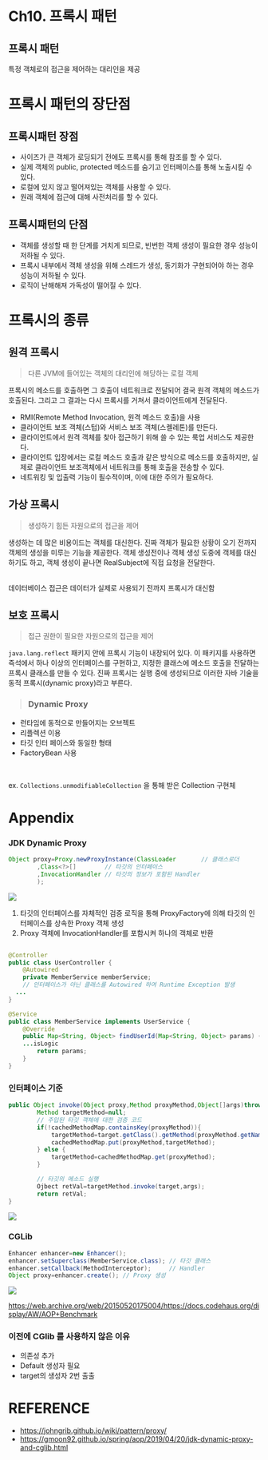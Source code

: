 # Ch10. 프록시 패턴

## 프록시 패턴

특정 객체로의 접근을 제어하는 대리인을 제공

# 프록시 패턴의 장단점

## 프록시패턴 장점

- 사이즈가 큰 객체가 로딩되기 전에도 프록시를 통해 참조를 할 수 있다.
- 실제 객체의 public, protected 메소드를 숨기고 인터페이스를 통해 노출시킬 수 있다.
- 로컬에 있지 않고 떨어져있는 객체를 사용할 수 있다.
- 원래 객체에 접근에 대해 사전처리를 할 수 있다.

## 프록시패턴의 단점

- 객체를 생성할 때 한 단계를 거치게 되므로, 빈번한 객체 생성이 필요한 경우 성능이 저하될 수 있다.
- 프록시 내부에서 객체 생성을 위해 스레드가 생성, 동기화가 구현되어야 하는 경우 성능이 저하될 수 있다.
- 로직이 난해해져 가독성이 떨어질 수 있다.

# 프록시의 종류

## 원격 프록시

> 다른 JVM에 들어있는 객체의 대리인에 해당하는 로컬 객체

프록시의 메소드를 호출하면 그 호출이 네트워크로 전달되어 결국 원격 객체의 메소드가 호출된다. 그리고 그 결과는 다시 프록시를 거쳐서 클라이언트에게 전달된다.

- RMI(Remote Method Invocation, 원격 메소드 호출)을 사용
- 클라이언트 보조 객체(스텁)와 서비스 보조 객체(스켈레톤)를 만든다.
- 클라이언트에서 원격 객체를 찾아 접근하기 위해 쓸 수 있는 룩업 서비스도 제공한다.
- 클라이언트 입장에서는 로컬 메소드 호출과 같은 방식으로 메소드를 호출하지만, 실제로 클라이언트 보조객체에서 네트워크를 통해 호출을 전송할 수 있다.
- 네트워킹 및 입출력 기능이 필수적이며, 이에 대한 주의가 필요하다.

## 가상 프록시

> 생성하기 힘든 자원으로의 접근을 제어

생성하는 데 많은 비용이드는 객체를 대신한다.
진짜 객체가 필요한 상황이 오기 전까지 객체의 생성을 미루는 기능을 제공한다. 객체 생성전이나 객체 생성 도중에 객체를 대신하기도 하고, 객체 생성이 끝나면 RealSubject에 직접 요청을 전달한다.

<br>
데이터베이스 접근은 데이터가 실제로 사용되기 전까지 프록시가 대신함

## 보호 프록시

> 접근 권한이 필요한 자원으로의 접근을 제어

`java.lang.reflect` 패키지 안에 프록시 기능이 내장되어 있다. 이 패키지를 사용하면 즉석에서 하나 이상의 인터페이스를 구현하고, 지정한 클래스에 메소드 호출을 전달하는 프록시 클래스를 만들 수 있다. 진짜 프록시는 실행 중에 생성되므로 이러한 자바 기술을 동적 프록시(dynamic proxy)라고 부른다.

> ### Dynamic Proxy
- 런타임에 동적으로 만들어지는 오브젝트
- 리플렉션 이용
- 타깃 인터 페이스와 동일한 형태
- FactoryBean 사용

<br>

ex. `Collections.unmodifiableCollection` 을 통해 받은 Collection 구현체

# Appendix

### JDK Dynamic Proxy

```java
Object proxy=Proxy.newProxyInstance(ClassLoader       // 클래스로더
        ,Class<?>[]        // 타깃의 인터페이스
        ,InvocationHandler // 타깃의 정보가 포함된 Handler
        );
```

![](https://gmoon92.github.io/md/img/aop/jdk-dynamic-proxy-and-cglib/jdk-dynamic-proxy1.png)

1. 타깃의 인터페이스를 자체적인 검증 로직을 통해 ProxyFactory에 의해 타깃의 인터페이스를 상속한 Proxy 객체 생성
2. Proxy 객체에 InvocationHandler를 포함시켜 하나의 객체로 반환

```java

@Controller
public class UserController {
    @Autowired
    private MemberService memberService;
    // 인터페이스가 아닌 클래스를 Autowired 하여 Runtime Exception 발생
  ...
}

@Service
public class MemberService implements UserService {
    @Override
    public Map<String, Object> findUserId(Map<String, Object> params) {
    ...isLogic
        return params;
    }
}
```

### 인터페이스 기준

```java
public Object invoke(Object proxy,Method proxyMethod,Object[]args)throws Throwable{
        Method targetMethod=null;
        // 주입된 타깃 객체에 대한 검증 코드
        if(!cachedMethodMap.containsKey(proxyMethod)){
            targetMethod=target.getClass().getMethod(proxyMethod.getName(),proxyMethod.getParameterTypes());
            cachedMethodMap.put(proxyMethod,targetMethod);
        } else {
            targetMethod=cachedMethodMap.get(proxyMethod);
        }

        // 타깃의 메소드 실행
        Ojbect retVal=targetMethod.invoke(target,args);
        return retVal;
}

```

![](https://gmoon92.github.io/md/img/aop/jdk-dynamic-proxy-and-cglib/jdk-dynamic-proxy2.png)

### CGLib

```java
Enhancer enhancer=new Enhancer();
enhancer.setSuperclass(MemberService.class); // 타깃 클래스
enhancer.setCallback(MethodInterceptor);     // Handler
Object proxy=enhancer.create(); // Proxy 생성
```

![](https://gmoon92.github.io/md/img/aop/jdk-dynamic-proxy-and-cglib/cglib1.png)

https://web.archive.org/web/20150520175004/https://docs.codehaus.org/display/AW/AOP+Benchmark

### 이전에 CGlib 를 사용하지 않은 이유

- 의존성 추가
- Default 생성자 필요
- target의 생성자 2번 출출

# REFERENCE

- https://johngrib.github.io/wiki/pattern/proxy/
- https://gmoon92.github.io/spring/aop/2019/04/20/jdk-dynamic-proxy-and-cglib.html
